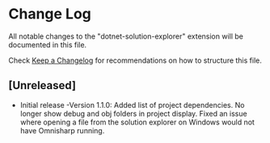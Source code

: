 # Change Log

All notable changes to the "dotnet-solution-explorer" extension will be documented in this file.

Check [Keep a Changelog](http://keepachangelog.com/) for recommendations on how to structure this file.

## [Unreleased]

- Initial release
-Version 1.1.0:
    Added list of project dependencies.
    No longer show debug and obj folders in project display.
    Fixed an issue where opening a file from the solution explorer
        on Windows would not have Omnisharp running.